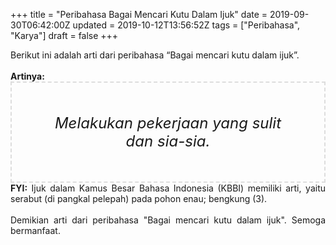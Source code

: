+++
title = "Peribahasa Bagai Mencari Kutu Dalam Ijuk"
date = 2019-09-30T06:42:00Z
updated = 2019-10-12T13:56:52Z
tags = ["Peribahasa", "Karya"]
draft = false
+++

<div dir="ltr" style="text-align: left;" trbidi="on"><div style="text-align: justify;">Berikut ini adalah arti dari peribahasa “Bagai mencari kutu dalam ijuk”.</div><br /><div style="text-align: justify;"><b>Artinya:</b></div><div style="border: 2px dashed #ddd; font-size: 24px; height: auto; margin: 0 auto; padding: 50px; text-align: center; width: auto;"><i>Melakukan pekerjaan yang sulit dan sia-sia.</i></div><div style="text-align: justify;"><b>FYI:</b> Ijuk dalam Kamus Besar Bahasa Indonesia (KBBI) memiliki arti, yaitu serabut (di pangkal pelepah) pada pohon enau; bengkung (3).<br /><br /></div><div style="text-align: justify;">Demikian arti dari peribahasa "Bagai mencari kutu dalam ijuk". Semoga bermanfaat.</div></div>
